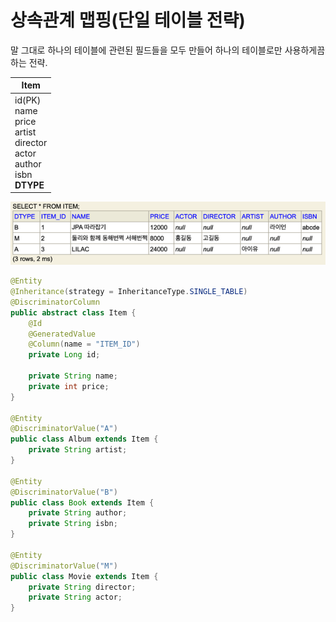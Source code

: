 # 상속관계 맵핑(단일 테이블 전략)
말 그대로 하나의 테이블에 관련된 필드들을 모두 만들어 하나의 테이블로만 사용하게끔 하는 전략.

|Item|
|---|
|id(PK)<br>name<br>price<br>artist<br>director<br>actor<br>author<br>isbn<br>**DTYPE**|

![img.png](img.png)

```java
@Entity
@Inheritance(strategy = InheritanceType.SINGLE_TABLE)
@DiscriminatorColumn
public abstract class Item {
    @Id
    @GeneratedValue
    @Column(name = "ITEM_ID")
    private Long id;

    private String name;
    private int price;
}

@Entity
@DiscriminatorValue("A")
public class Album extends Item {
    private String artist;
}

@Entity
@DiscriminatorValue("B")
public class Book extends Item {
    private String author;
    private String isbn;
}

@Entity
@DiscriminatorValue("M")
public class Movie extends Item {
    private String director;
    private String actor;
}
```

